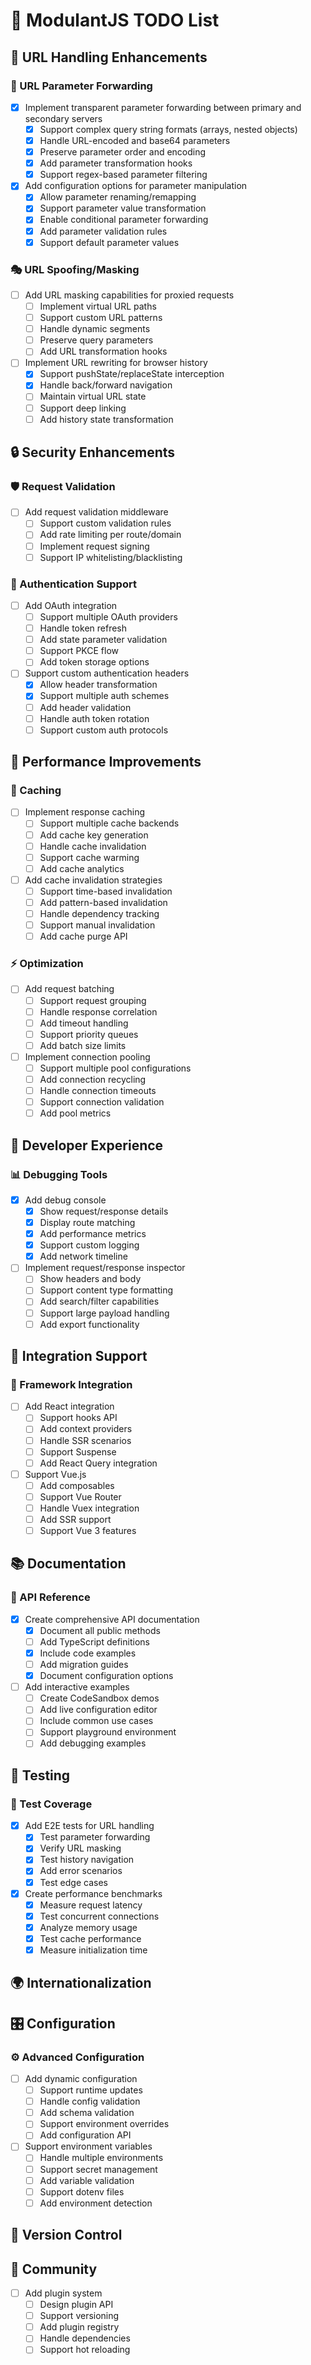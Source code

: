 # 📝 ModulantJS TODO List

## 🔄 URL Handling Enhancements

### 🎯 URL Parameter Forwarding
- [x] Implement transparent parameter forwarding between primary and secondary servers
  - [x] Support complex query string formats (arrays, nested objects)
  - [x] Handle URL-encoded and base64 parameters
  - [x] Preserve parameter order and encoding
  - [x] Add parameter transformation hooks
  - [x] Support regex-based parameter filtering

- [x] Add configuration options for parameter manipulation
  - [x] Allow parameter renaming/remapping
  - [x] Support parameter value transformation
  - [x] Enable conditional parameter forwarding
  - [x] Add parameter validation rules
  - [x] Support default parameter values

### 🎭 URL Spoofing/Masking
- [ ] Add URL masking capabilities for proxied requests
  - [ ] Implement virtual URL paths
  - [ ] Support custom URL patterns
  - [ ] Handle dynamic segments
  - [ ] Preserve query parameters
  - [ ] Add URL transformation hooks

- [ ] Implement URL rewriting for browser history
  - [x] Support pushState/replaceState interception
  - [x] Handle back/forward navigation
  - [ ] Maintain virtual URL state
  - [ ] Support deep linking
  - [ ] Add history state transformation

## 🔒 Security Enhancements

### 🛡️ Request Validation
- [ ] Add request validation middleware
  - [ ] Support custom validation rules
  - [ ] Add rate limiting per route/domain
  - [ ] Implement request signing
  - [ ] Support IP whitelisting/blacklisting

### 🔐 Authentication Support
- [ ] Add OAuth integration
  - [ ] Support multiple OAuth providers
  - [ ] Handle token refresh
  - [ ] Add state parameter validation
  - [ ] Support PKCE flow
  - [ ] Add token storage options

- [ ] Support custom authentication headers
  - [x] Allow header transformation
  - [x] Support multiple auth schemes
  - [ ] Add header validation
  - [ ] Handle auth token rotation
  - [ ] Support custom auth protocols

## 🚀 Performance Improvements

### 💾 Caching
- [ ] Implement response caching
  - [ ] Support multiple cache backends
  - [ ] Add cache key generation
  - [ ] Handle cache invalidation
  - [ ] Support cache warming
  - [ ] Add cache analytics

- [ ] Add cache invalidation strategies
  - [ ] Support time-based invalidation
  - [ ] Add pattern-based invalidation
  - [ ] Handle dependency tracking
  - [ ] Support manual invalidation
  - [ ] Add cache purge API

### ⚡ Optimization
- [ ] Add request batching
  - [ ] Support request grouping
  - [ ] Handle response correlation
  - [ ] Add timeout handling
  - [ ] Support priority queues
  - [ ] Add batch size limits

- [ ] Implement connection pooling
  - [ ] Support multiple pool configurations
  - [ ] Add connection recycling
  - [ ] Handle connection timeouts
  - [ ] Support connection validation
  - [ ] Add pool metrics

## 🔧 Developer Experience

### 📊 Debugging Tools
- [x] Add debug console
  - [x] Show request/response details
  - [x] Display route matching
  - [x] Add performance metrics
  - [x] Support custom logging
  - [x] Add network timeline

- [ ] Implement request/response inspector
  - [ ] Show headers and body
  - [ ] Support content type formatting
  - [ ] Add search/filter capabilities
  - [ ] Support large payload handling
  - [ ] Add export functionality

## 🔌 Integration Support

### 🔗 Framework Integration
- [ ] Add React integration
  - [ ] Support hooks API
  - [ ] Add context providers
  - [ ] Handle SSR scenarios
  - [ ] Support Suspense
  - [ ] Add React Query integration

- [ ] Support Vue.js
  - [ ] Add composables
  - [ ] Support Vue Router
  - [ ] Handle Vuex integration
  - [ ] Add SSR support
  - [ ] Support Vue 3 features

## 📚 Documentation

### 📖 API Reference
- [x] Create comprehensive API documentation
  - [x] Document all public methods
  - [ ] Add TypeScript definitions
  - [x] Include code examples
  - [ ] Add migration guides
  - [x] Document configuration options

- [ ] Add interactive examples
  - [ ] Create CodeSandbox demos
  - [ ] Add live configuration editor
  - [ ] Include common use cases
  - [ ] Support playground environment
  - [ ] Add debugging examples

## 🧪 Testing

### 🔬 Test Coverage
- [x] Add E2E tests for URL handling
  - [x] Test parameter forwarding
  - [x] Verify URL masking
  - [x] Test history navigation
  - [x] Add error scenarios
  - [x] Test edge cases

- [x] Create performance benchmarks
  - [x] Measure request latency
  - [x] Test concurrent connections
  - [x] Analyze memory usage
  - [x] Test cache performance
  - [x] Measure initialization time

## 🌍 Internationalization

## 🎛️ Configuration

### ⚙️ Advanced Configuration
- [ ] Add dynamic configuration
  - [ ] Support runtime updates
  - [ ] Handle config validation
  - [ ] Add schema validation
  - [ ] Support environment overrides
  - [ ] Add configuration API

- [ ] Support environment variables
  - [ ] Handle multiple environments
  - [ ] Support secret management
  - [ ] Add variable validation
  - [ ] Support dotenv files
  - [ ] Add environment detection

## 🔄 Version Control

## 🤝 Community

- [ ] Add plugin system
  - [ ] Design plugin API
  - [ ] Support versioning
  - [ ] Add plugin registry
  - [ ] Handle dependencies
  - [ ] Support hot reloading
